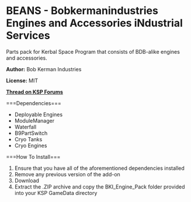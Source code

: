# BEANS - Bobkermanindustries Engines and Accessories iNdustrial Services
  Parts pack for Kerbal Space Program that consists of BDB-alike engines and accessories.

  **Author:** Bob Kerman Industries

  **License:** MIT

  [**Thread on KSP Forums**](N/A)

  ===Dependencies===
   - Deployable Engines
   - ModuleManager
   - Waterfall
   - B9PartSwitch
   - Cryo Tanks
   - Cryo Engines

  ===How To Install===
  1. Ensure that you have all of the aforementioned dependencies installed
  2. Remove any previous version of the add-on
  3. Download
  4. Extract the .ZIP archive and copy the BKI_Engine_Pack folder provided into your KSP GameData directory
